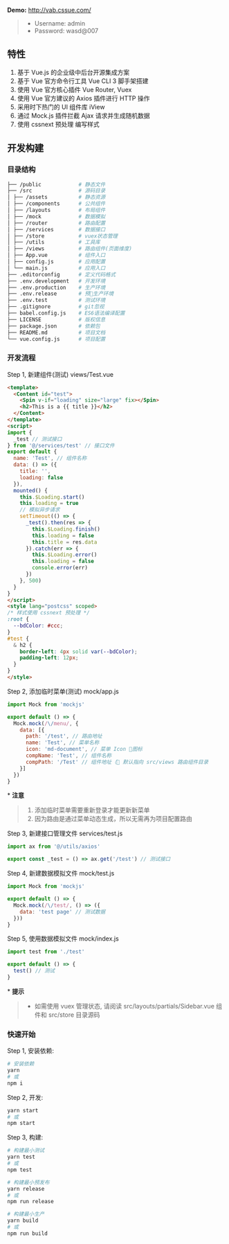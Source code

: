 **Demo:** <http://vab.cssue.com/>

> -   Username: admin
> -   Password: wasd@007

## 特性

1.  基于 Vue.js 的企业级中后台开源集成方案
2.  基于 Vue 官方命令行工具 Vue CLI 3 脚手架搭建
3.  使用 Vue 官方核心插件 Vue Router, Vuex
4.  使用 Vue 官方建议的 Axios 插件进行 HTTP 操作
5.  采用时下热门的 UI 组件库 iView
6.  通过 Mock.js 插件拦截 Ajax 请求并生成随机数据
7.  使用 cssnext 预处理 编写样式

## 开发构建

### 目录结构

```bash
├── /public            # 静态文件
├── /src               # 源码目录
│ ├── /assets          # 静态资源
│ ├── /components      # 公共组件
│ ├── /layouts         # 布局组件
│ ├── /mock            # 数据模拟
│ ├── /router          # 路由配置
│ ├── /services        # 数据接口
│ ├── /store           # vuex状态管理
│ ├── /utils           # 工具库
│ ├── /views           # 路由组件(页面维度)
│ ├── App.vue          # 组件入口
│ ├── config.js        # 应用配置
│ └── main.js          # 应用入口
├── .editorconfig      # 定义代码格式
├── .env.development   # 开发环境
├── .env.production    # 生产环境
├── .env.release       # 预生产环境
├── .env.test          # 测试环境
├── .gitignore         # git忽视
├── babel.config.js    # ES6语法编译配置
├── LICENSE            # 版权信息
├── package.json       # 依赖包
├── README.md          # 项目文档
└── vue.config.js      # 项目配置
```

### 开发流程

Step 1, 新建组件(测试) views/Test.vue

```html
<template>
  <Content id="test">
    <Spin v-if="loading" size="large" fix></Spin>
    <h2>This is a {{ title }}</h2>
  </Content>
</template>
<script>
import {
  _test // 测试接口
} from '@/services/test' // 接口文件
export default {
  name: 'Test', // 组件名称
  data: () => ({
    title: '',
    loading: false
  }),
  mounted() {
    this.$Loading.start()
    this.loading = true
    // 模拟异步请求
    setTimeout(() => {
      _test().then(res => {
        this.$Loading.finish()
        this.loading = false
        this.title = res.data
      }).catch(err => {
        this.$Loading.error()
        this.loading = false
        console.error(err)
      })
    }, 500)
  }
}
</script>
<style lang="postcss" scoped>
/* 样式使用 cssnext 预处理 */
:root {
  --bdColor: #ccc;
}
#test {
  & h2 {
    border-left: 4px solid var(--bdColor);
    padding-left: 12px;
  }
}
</style>
```

Step 2, 添加临时菜单(测试) mock/app.js

```javascript
import Mock from 'mockjs'

export default () => {
  Mock.mock(/\/menu/, {
    data: [{
      path: '/test', // 路由地址
      name: 'Test', // 菜单名称
      icon: 'md-document', // 菜单 Icon 图标
      compName: 'Test', // 组件名称
      compPath: '/Test' // 组件地址（ 默认指向 src/views 路由组件目录
    }]
  })
}
```

\* **注意**

> 1.  添加临时菜单需要重新登录才能更新新菜单
> 2.  因为路由是通过菜单动态生成，所以无需再为项目配置路由

Step 3, 新建接口管理文件 services/test.js

```javascript
import ax from '@/utils/axios'

export const _test = () => ax.get('/test') // 测试接口
```

Step 4, 新建数据模拟文件 mock/test.js

```javascript
import Mock from 'mockjs'

export default () => {
  Mock.mock(/\/test/, () => ({
    data: 'test page' // 测试数据
  }))
}
```

Step 5, 使用数据模拟文件 mock/index.js

```javascript
import test from './test'

export default () => {
  test() // 测试
}
```

\* **提示**

> -   如需使用 vuex 管理状态, 请阅读 src/layouts/partials/Sidebar.vue 组件和 src/store 目录源码

### 快速开始

Step 1, 安装依赖:

```bash
# 安装依赖
yarn
# 或
npm i
```

Step 2, 开发:

```bash
yarn start
# 或
npm start
```

Step 3, 构建:

```bash
# 构建最小测试
yarn test
# 或
npm test

# 构建最小预发布
yarn release
# 或
npm run release

# 构建最小生产
yarn build
# 或
npm run build
```
